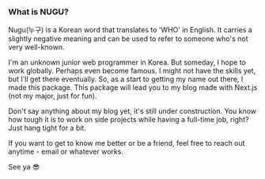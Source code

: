 ### What is NUGU?

Nugu(누구) is a Korean word that translates to 'WHO' in English. It carries a slightly negative meaning and can be used to refer to someone who's not very well-known.

I'm an unknown junior web programmer in Korea. 
But someday, I hope to work globally. Perhaps even become famous.
I might not have the skills yet, but I'll get there eventually. So, as a start to getting my name out there, I made this package. This package will lead you to my blog made with Next.js (not my major, just for fun).

Don't say anything about my blog yet, it's still under construction. You know how tough it is to work on side projects while having a full-time job, right? Just hang tight for a bit.

If you want to get to know me better or be a friend, feel free to reach out anytime - email or whatever works.

See ya 😎
